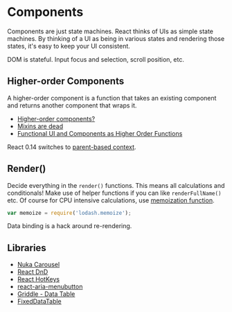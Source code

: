 # Components

Components are just state machines. React thinks of UIs as simple state machines. By thinking of a UI as being in various states and rendering those states, it's easy to keep your UI consistent.

DOM is stateful. Input focus and selection, scroll position, etc.

## Higher-order Components

A higher-order component is a function that takes an existing component and returns another component that wraps it.

* [Higher-order components?](https://gist.github.com/sebmarkbage/ef0bf1f338a7182b6775)
* [Mixins are dead](https://medium.com/@dan_abramov/mixins-are-dead-long-live-higher-order-components-94a0d2f9e750)
* [Functional UI and Components as Higher Order Functions](http://blog.risingstack.com/functional-ui-and-components-as-higher-order-functions/)

React 0.14 switches to [parent-based context](https://github.com/facebook/react/pull/3615).

## Render()

Decide everything in the `render()` functions. This means all calculations and conditionals! Make use of helper functions if you can like `renderFullName()` etc. Of course for CPU intensive calculations, use [memoization function](https://lodash.com/docs#memoize).

```js
var memoize = require('lodash.memoize');
```

Data binding is a hack around re-rendering.

## Libraries

* [Nuka Carousel](http://kenwheeler.github.io/nuka-carousel)
* [React DnD](https://github.com/gaearon/react-dnd)
* [React HotKeys](https://github.com/Chrisui/react-hotkeys)
* [react-aria-menubutton](http://davidtheclark.com/building-react-aria-menubutton/)
* [Griddle - Data Table](http://griddlegriddle.github.io/Griddle/)
* [FixedDataTable](https://facebook.github.io/fixed-data-table/)